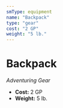 ```yaml
---
smType: equipment
name: "Backpack"
type: "gear"
cost: "2 GP"
weight: "5 lb."
---
```


# Backpack
*Adventuring Gear*

- **Cost:** 2 GP
- **Weight:** 5 lb.
